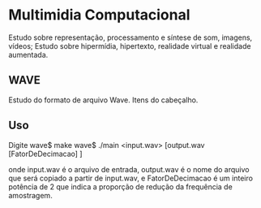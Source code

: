 # Multimidia Computacional #

Estudo sobre representa&ccedil;&atilde;o, processamento e s&iacute;ntese de som, imagens, v&iacute;deos;
Estudo sobre hiperm&iacute;dia, hipertexto, realidade virtual e realidade aumentada.

## WAVE ##

Estudo do formato de arquivo Wave. Itens do cabe&ccedil;alho.

## Uso ##

Digite
  wave$ make
  wave$ ./main <input.wav> [output.wav [FatorDeDecimacao] ]

onde input.wav &eacute; o arquivo de entrada,
output.wav &eacute; o nome do arquivo que ser&aacute; copiado a partir de input.wav,
e FatorDeDecimacao &eacute; um inteiro pot&ecirc;ncia de 2 que indica a propor&ccedil;&atilde;o de redu&ccedil;&atilde;o da frequ&ecirc;ncia de amostragem.

